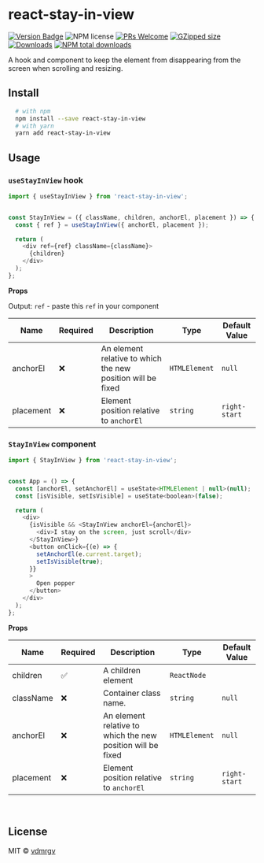 # react-stay-in-view

[![Version Badge][npm-version-svg]][package-url]
![NPM license](https://img.shields.io/npm/l/react-stay-in-view.svg?style=flat)
[![PRs Welcome](https://badgen.net/badge/PRs/welcome/orange)](http://makeapullrequest.com)
[![GZipped size][npm-minzip-svg]][bundlephobia-url]
[![Downloads][downloads-image]][downloads-url]
[![NPM total downloads](https://img.shields.io/npm/dt/react-stay-in-view.svg?style=flat)](https://npmcharts.com/compare/react-stay-in-view?minimal=true)

A hook and component to keep the element from disappearing from the screen when scrolling and resizing.

## Install

```bash
  # with npm
  npm install --save react-stay-in-view
  # with yarn
  yarn add react-stay-in-view
```

## Usage

### `useStayInView` hook

```js
import { useStayInView } from 'react-stay-in-view';


const StayInView = ({ className, children, anchorEl, placement }) => {
  const { ref } = useStayInView({ anchorEl, placement });

  return (
    <div ref={ref} className={className}>
      {children}
    </div>
  );
};
```

**Props**

Output: `ref` - paste this `ref` in your component

| Name            | Required | Description                                                                                                                                                                                      | Type             | Default Value |
| --------------- | -------- | -------------------------------------------------------------- | ---------------- | ------------- |
| anchorEl        | ❌       | An element relative to which the new position will be fixed    | `HTMLElement`    | `null`        |
| placement       | ❌       | Element position relative to `anchorEl`                        | `string`           | `right-start` |


### `StayInView` component

```js
import { StayInView } from 'react-stay-in-view';


const App = () => {
  const [anchorEl, setAnchorEl] = useState<HTMLElement | null>(null);
  const [isVisible, setIsVisible] = useState<boolean>(false);

  return (
    <div>
      {isVisible && <StayInView anchorEl={anchorEl}>
        <div>I stay on the screen, just scroll</div>
      </StayInView>}
      <button onClick={(e) => {
        setAnchorEl(e.current.target);
        setIsVisible(true);
      }}
      >
        Open popper
      </button>
    </div>
  );
};
```

**Props**

| Name            | Required | Description                                                                                                                                                                                      | Type             | Default Value |
| --------------- | -------- | -------------------------------------------------------------- | ---------------- | ------------- |
| children        | ✅       | A children element                                             | `ReactNode`      |               |
| className       | ❌       | Container class name.                                          | `string`         | `null`        |
| anchorEl        | ❌       | An element relative to which the new position will be fixed    | `HTMLElement`    | `null`        |
| placement       | ❌       | Element position relative to `anchorEl`                        | `string`         | `right-start` |

<br />

## License

MIT © [vdmrgv](https://github.com/vdmrgv)

[package-url]: https://npmjs.org/package/react-stay-in-view
[npm-version-svg]: https://img.shields.io/npm/v/react-stay-in-view.svg
[npm-minzip-svg]: https://img.shields.io/bundlephobia/minzip/react-stay-in-view.svg
[bundlephobia-url]: https://bundlephobia.com/result?p=react-stay-in-view
[license-image]: http://img.shields.io/npm/l/react-stay-in-view.svg
[license-url]: LICENSE
[downloads-image]: http://img.shields.io/npm/dm/react-stay-in-view.svg
[downloads-url]: http://npm-stat.com/charts.html?package=react-stay-in-view
